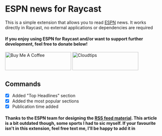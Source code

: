# ESPN news for Raycast

This is a simple extension that allows you to read [ESPN](https://www.espn.com) news. It works directly in Raycast, no external applications or dependencies are required 

#### If you enjoy using ESPN for Raycast and/or want to support further development, feel free to donate below!

<a href="https://bmc.link/khlebobul" target="_blank"><img src="https://cdn.buymeacoffee.com/buttons/v2/default-yellow.png" alt="Buy Me A Coffee" style="height: 60px !important;width: 217px !important;" ></a>
<a href="https://pay.cloudtips.ru/p/edff283a" target="_blank"><img src="https://static.tildacdn.com/tild3465-3233-4263-b937-316135666261/Horiz.svg" alt="Cloudtips" style="height: 60px !important;width: 217px !important;" ></a>

## Commands

- [x] Added "Top Headlines" section
- [x] Added the most popular sections
- [x] Publication time added

#### Thanks to the ESPN team for designing the [RSS feed material](https://www.espn.com/espn/news/story?page=rssinfo). This article is a bit outdated though, some sports I had to sic myself. If your favourite isn't in this extension, feel free text me, I'll be happy to add it in

